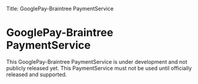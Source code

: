 Title: GooglePay-Braintree PaymentService

# GooglePay-Braintree PaymentService

This GooglePay-Braintree PaymentService is under development and not publicly released yet.
This PaymentService must not be used until officially released and supported.